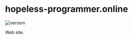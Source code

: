 # hopeless-programmer.online

![version](https://img.shields.io/github/package-json/v/hopeless-programmer-online/hopeless-programmer.online/ci-experimental)

Web site.
